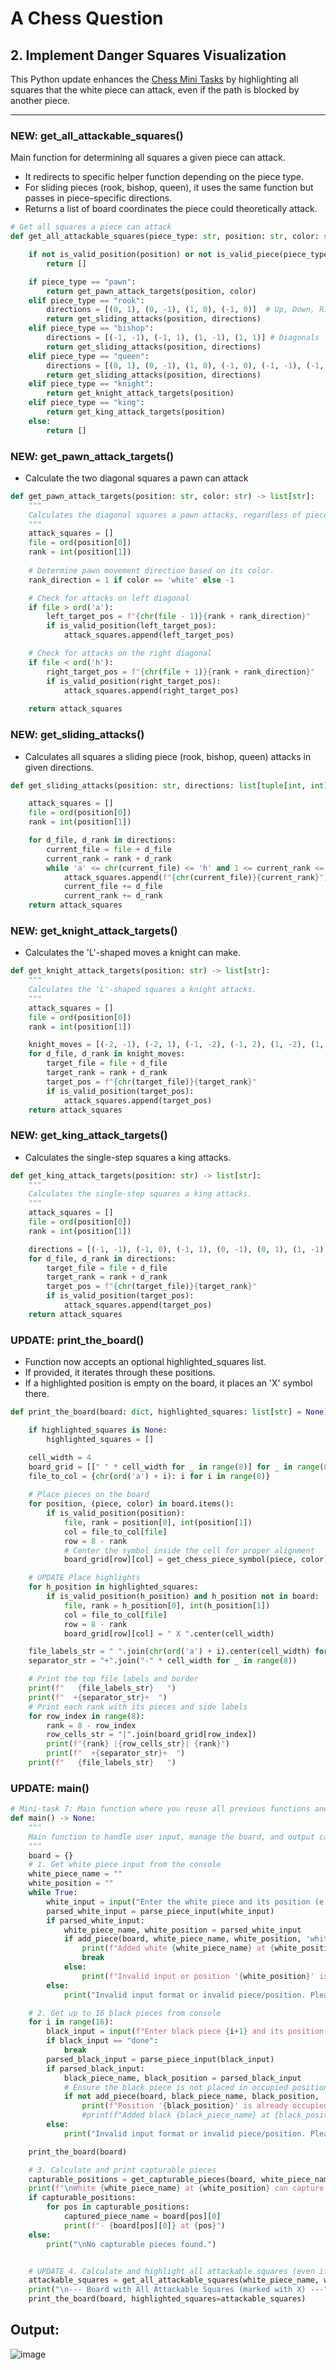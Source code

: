 # A Chess Question
## 2. Implement Danger Squares Visualization

This Python update enhances the [Chess Mini Tasks](https://github.com/monikase/Data-Analytics-Projects/blob/main/_11-Chess%20Assignment/Chess_Mini_Tasks.md) by highlighting all squares that the white piece can attack, even if the path is blocked by another piece.

---
### NEW: get_all_attackable_squares()

Main function for determining all squares a given piece can attack.
- It redirects to specific helper function depending on the piece type.
- For sliding pieces (rook, bishop, queen), it uses the same function but passes in piece-specific directions.
- Returns a list of board coordinates the piece could theoretically attack.‍‍‍‍‍‍‍‍‍‍‍‍‍‍‍‍‍‍‍‍‍‍‍‍‍‍‍‍‍‍‍‍‍‍‍‍‍‍‍‍‍‍‍‍‍‍‍‍‍‍‍‍‍‍‍‍‍‍‍‍‍‍‍‍‍‍‍‍‍‍‍‍‍‍‍‍‍‍‍‍‍‍‍‍‍‍‍‍‍‍‍‍‍‍‍‍‍‍‍‍‍‍‍‍‍‍‍‍‍‍‍‍‍‍‍‍‍‍‍‍‍‍‍‍‍‍‍‍‍‍‍‍‍‍‍‍‍‍‍‍‍‍‍‍‍‍‍‍‍‍‍‍‍‍‍‍‍‍‍‍‍‍‍‍‍‍‍‍‍‍‍‍‍‍‍‍‍‍‍‍‍‍‍‍‍‍‍‍‍‍‍‍‍‍‍‍‍‍‍‍‍‍‍‍‍‍‍‍‍‍‍‍‍‍‍‍‍‍‍‍‍‍‍‍‍‍‍‍‍‍‍‍‍‍‍‍‍‍‍‍‍‍‍‍‍‍‍‍‍‍‍‍‍‍‍‍‍‍‍‍‍‍‍‍‍‍‍‍‍‍‍‍‍‍‍‍‍‍‍‍‍‍‍‍‍‍‍‍‍‍‍‍‍‍‍‍‍‍‍‍‍‍‍‍‍‍‍‍‍‍‍‍‍‍‍‍‍‍‍‍‍‍‍‍‍‍‍‍‍‍‍‍‍‍‍‍‍‍‍‍‍‍‍‍‍‍‍‍‍‍‍‍‍‍‍‍‍‍‍‍‍‍‍‍‍‍‍‍‍‍‍‍‍‍‍‍‍‍‍‍‍‍‍‍‍‍‍‍‍‍‍‍‍‍‍‍‍‍‍‍‍‍‍‍‍‍‍‍‍‍‍‍‍‍‍‍‍‍‍‍‍‍‍‍‍‍‍‍‍‍‍‍‍‍‍‍‍‍‍‍‍‍‍‍‍‍‍‍‍‍‍‍‍‍‍‍‍‍‍‍‍‍‍‍‍‍‍‍‍‍‍‍‍‍‍‍‍‍‍‍‍‍‍‍‍‍‍‍‍‍‍‍‍‍‍‍‍‍‍‍‍‍‍‍‍‍‍‍‍‍‍‍‍‍‍‍‍‍‍‍‍‍‍‍‍‍‍‍‍‍‍‍‍‍‍‍‍‍‍‍‍‍‍‍‍‍‍‍‍‍‍‍‍‍‍‍‍‍‍‍‍‍‍‍‍‍‍‍‍‍‍‍‍‍‍‍‍‍‍‍‍‍‍‍‍‍‍‍‍‍‍‍‍‍‍‍‍‍‍‍‍‍‍‍‍‍‍‍‍‍‍‍‍‍‍‍‍‍‍‍‍‍‍‍‍‍‍‍‍‍‍‍‍‍‍‍‍‍‍‍‍‍‍‍‍‍‍‍‍‍‍‍‍‍‍‍‍‍‍‍‍‍‍‍‍‍‍‍‍‍‍‍‍‍‍‍‍‍‍‍‍‍‍‍‍‍‍‍‍‍‍‍‍‍‍‍‍‍‍‍‍‍‍‍‍‍‍‍‍‍‍‍‍‍‍‍‍‍‍‍‍‍‍‍‍‍‍‍‍‍‍‍‍‍‍‍‍‍‍‍‍‍‍‍‍‍‍‍‍‍‍‍‍‍‍‍‍‍‍‍‍‍‍‍‍‍‍‍‍‍‍‍‍‍‍‍‍‍‍‍‍‍‍‍‍‍‍‍‍‍‍‍‍‍‍‍‍‍‍‍‍‍‍‍‍‍‍‍‍‍‍‍‍‍‍‍‍‍‍‍‍‍‍‍‍‍‍‍‍‍‍‍‍‍‍‍‍‍‍‍‍‍‍‍‍‍‍‍‍‍‍‍‍‍‍‍‍‍‍‍‍‍‍‍‍‍‍‍‍‍‍‍‍‍‍‍‍‍‍‍‍‍‍‍‍‍‍‍‍‍‍‍‍‍‍‍‍‍‍‍‍‍‍‍‍‍‍‍‍‍‍‍‍‍‍‍‍‍‍‍‍‍‍‍‍‍‍‍‍‍‍‍‍‍‍‍‍‍‍‍‍‍‍‍‍‍‍‍‍‍‍‍‍‍‍‍‍‍‍‍‍‍‍‍‍‍‍‍‍‍‍‍‍‍‍‍‍‍‍‍‍‍‍‍‍‍‍‍‍‍‍‍‍‍‍‍‍‍‍‍‍‍‍‍‍‍‍‍‍‍‍‍‍‍‍‍‍‍‍‍‍‍‍‍‍‍‍‍‍‍‍‍‍‍‍‍‍‍‍‍‍‍‍‍‍‍‍‍‍‍‍‍‍‍‍‍‍‍‍‍‍‍‍‍‍‍‍‍‍‍‍‍‍‍‍‍‍‍‍‍‍‍‍‍‍‍‍‍‍‍‍‍‍‍‍‍‍‍‍‍‍‍‍‍‍‍‍‍‍‍‍‍‍‍‍‍‍‍‍‍‍‍‍‍‍‍‍‍‍‍‍‍‍‍‍‍‍‍‍‍‍‍‍‍‍‍‍‍‍‍‍‍‍‍‍‍‍‍‍‍‍‍‍‍‍‍‍‍‍‍‍‍‍‍‍‍‍‍‍‍‍‍‍‍‍‍‍‍‍‍‍‍‍‍‍‍‍‍‍‍‍‍‍‍‍‍‍‍‍‍‍‍‍‍‍‍‍‍‍‍‍‍‍‍‍‍‍‍‍‍‍‍‍‍‍‍‍‍‍‍‍‍‍‍‍‍‍‍‍‍‍‍‍‍‍‍‍‍‍‍‍‍‍‍‍‍‍‍‍‍‍‍‍‍‍‍‍‍‍‍‍‍‍‍‍‍‍‍‍‍‍‍‍‍‍‍‍‍‍‍‍‍‍‍‍‍‍‍‍‍‍‍‍‍‍‍‍‍‍‍‍‍‍‍‍‍‍‍‍‍‍‍‍‍‍‍‍‍‍‍‍‍‍‍‍‍‍‍‍‍‍‍‍‍‍‍‍‍‍‍‍‍‍‍‍‍‍‍‍‍‍‍‍‍‍‍‍‍‍‍‍‍‍‍‍‍‍‍‍‍‍‍‍‍‍‍‍‍‍‍‍‍‍‍‍‍‍‍‍‍‍‍‍‍‍‍‍‍‍‍‍‍‍‍‍‍‍‍‍‍‍‍‍‍‍‍‍‍‍‍‍‍‍‍‍‍‍‍‍‍‍‍‍‍‍‍‍‍‍‍‍‍‍‍‍‍‍‍‍‍‍‍‍‍‍‍‍‍‍‍‍‍‍‍‍‍‍‍‍‍‍‍‍‍‍‍‍‍‍‍‍‍‍‍‍‍‍‍‍‍‍‍‍‍‍‍‍‍‍‍‍‍‍‍‍‍‍‍‍‍‍‍‍‍‍‍‍‍‍‍‍‍‍‍‍‍‍‍‍‍‍‍‍‍‍‍‍‍‍‍‍‍‍‍‍‍‍‍‍‍‍‍‍‍‍‍‍‍‍‍‍‍‍‍‍‍‍‍‍‍‍‍‍‍‍‍‍‍‍‍‍‍‍‍‍‍‍‍‍‍‍‍‍‍‍‍‍‍‍‍‍‍‍‍‍‍‍‍‍‍‍‍‍‍‍‍‍‍‍‍‍‍‍‍‍‍‍‍‍‍‍‍‍‍‍‍‍‍‍‍‍‍‍‍‍‍‍‍‍‍‍‍‍‍‍‍‍‍‍‍‍‍‍‍‍‍‍‍‍‍‍‍‍‍‍‍‍‍‍‍‍‍‍‍‍‍‍‍‍‍‍‍‍‍‍‍‍‍‍‍‍‍‍‍‍‍‍‍‍‍‍‍‍‍‍‍‍‍‍‍‍‍‍‍‍‍‍‍‍‍‍‍‍‍‍‍‍‍‍‍‍‍‍‍‍‍‍‍‍‍‍‍‍‍‍‍‍‍‍‍‍‍‍‍‍‍‍‍‍‍‍‍‍‍‍‍‍‍‍‍‍‍‍‍‍‍‍‍‍‍‍‍‍‍‍‍‍‍‍‍‍‍‍‍‍‍‍‍‍‍‍‍‍‍‍‍‍‍‍‍‍‍‍‍‍‍

```python
# Get all squares a piece can attack
def get_all_attackable_squares(piece_type: str, position: str, color: str) -> list[str]:

    if not is_valid_position(position) or not is_valid_piece(piece_type):
        return []

    if piece_type == "pawn":
        return get_pawn_attack_targets(position, color)
    elif piece_type == "rook":
        directions = [(0, 1), (0, -1), (1, 0), (-1, 0)]  # Up, Down, Right, Left
        return get_sliding_attacks(position, directions)
    elif piece_type == "bishop":
        directions = [(-1, -1), (-1, 1), (1, -1), (1, 1)] # Diagonals
        return get_sliding_attacks(position, directions)
    elif piece_type == "queen":
        directions = [(0, 1), (0, -1), (1, 0), (-1, 0), (-1, -1), (-1, 1), (1, -1), (1, 1)] # All 8 directions
        return get_sliding_attacks(position, directions)
    elif piece_type == "knight":
        return get_knight_attack_targets(position)
    elif piece_type == "king":
        return get_king_attack_targets(position)
    else:
        return []
```

### NEW: get_pawn_attack_targets()

- Calculate the two diagonal squares a pawn can attack

```python
def get_pawn_attack_targets(position: str, color: str) -> list[str]:
    """
    Calculates the diagonal squares a pawn attacks, regardless of pieces on them.
    """
    attack_squares = []
    file = ord(position[0])
    rank = int(position[1])
    
    # Determine pawn movement direction based on its color.
    rank_direction = 1 if color == 'white' else -1

    # Check for attacks on left diagonal
    if file > ord('a'):
        left_target_pos = f"{chr(file - 1)}{rank + rank_direction}"
        if is_valid_position(left_target_pos):
            attack_squares.append(left_target_pos)

    # Check for attacks on the right diagonal
    if file < ord('h'):
        right_target_pos = f"{chr(file + 1)}{rank + rank_direction}"
        if is_valid_position(right_target_pos):
            attack_squares.append(right_target_pos)
            
    return attack_squares
```

### NEW: get_sliding_attacks()

- Calculates all squares a sliding piece (rook, bishop, queen) attacks in given directions.

```python
def get_sliding_attacks(position: str, directions: list[tuple[int, int]]) -> list[str]:

    attack_squares = []
    file = ord(position[0])
    rank = int(position[1])

    for d_file, d_rank in directions:
        current_file = file + d_file
        current_rank = rank + d_rank
        while 'a' <= chr(current_file) <= 'h' and 1 <= current_rank <= 8:
            attack_squares.append(f"{chr(current_file)}{current_rank}")
            current_file += d_file
            current_rank += d_rank
    return attack_squares
```

### NEW: get_knight_attack_targets()

- Calculates the 'L'-shaped moves a knight can make.

```python
def get_knight_attack_targets(position: str) -> list[str]:
    """
    Calculates the 'L'-shaped squares a knight attacks.
    """
    attack_squares = []
    file = ord(position[0])
    rank = int(position[1])

    knight_moves = [(-2, -1), (-2, 1), (-1, -2), (-1, 2), (1, -2), (1, 2), (2, -1), (2, 1)]
    for d_file, d_rank in knight_moves:
        target_file = file + d_file
        target_rank = rank + d_rank
        target_pos = f"{chr(target_file)}{target_rank}"
        if is_valid_position(target_pos):
            attack_squares.append(target_pos)
    return attack_squares
```

### NEW: get_king_attack_targets()

- Calculates the single-step squares a king attacks.

```python
def get_king_attack_targets(position: str) -> list[str]:
    """
    Calculates the single-step squares a king attacks.
    """
    attack_squares = []
    file = ord(position[0])
    rank = int(position[1])

    directions = [(-1, -1), (-1, 0), (-1, 1), (0, -1), (0, 1), (1, -1), (1, 0), (1, 1)]
    for d_file, d_rank in directions:
        target_file = file + d_file
        target_rank = rank + d_rank
        target_pos = f"{chr(target_file)}{target_rank}"
        if is_valid_position(target_pos):
            attack_squares.append(target_pos)
    return attack_squares
```

### UPDATE: print_the_board()

- Function now accepts an optional highlighted_squares list.
- If provided, it iterates through these positions.
- If a highlighted position is empty on the board, it places an 'X' symbol there.

```python
def print_the_board(board: dict, highlighted_squares: list[str] = None) -> None:  # UPDATE Add highlighted squares, if it's not provided, it defaults to None

    if highlighted_squares is None:                                               # UPDATE Higlighted squares list
        highlighted_squares = []

    cell_width = 4
    board_grid = [[" " * cell_width for _ in range(8)] for _ in range(8)]
    file_to_col = {chr(ord('a') + i): i for i in range(8)}
    
    # Place pieces on the board
    for position, (piece, color) in board.items():
        if is_valid_position(position):
            file, rank = position[0], int(position[1])
            col = file_to_col[file]
            row = 8 - rank
            # Center the symbol inside the cell for proper alignment
            board_grid[row][col] = get_chess_piece_symbol(piece, color).center(cell_width)

    # UPDATE Place highlights
    for h_position in highlighted_squares:
        if is_valid_position(h_position) and h_position not in board:             # Only highlight empty squares
            file, rank = h_position[0], int(h_position[1])
            col = file_to_col[file]
            row = 8 - rank
            board_grid[row][col] = " X ".center(cell_width)

    file_labels_str = " ".join(chr(ord('a') + i).center(cell_width) for i in range(8))
    separator_str = "+".join("-" * cell_width for _ in range(8))

    # Print the top file labels and border
    print(f"   {file_labels_str}   ")
    print(f"  +{separator_str}+  ")
    # Print each rank with its pieces and side labels
    for row_index in range(8):
        rank = 8 - row_index
        row_cells_str = "|".join(board_grid[row_index])
        print(f"{rank} |{row_cells_str}| {rank}")
        print(f"  +{separator_str}+  ")
    print(f"   {file_labels_str}   ")
```

### UPDATE: main()

```python
# Mini-task 7: Main function where you reuse all previous functions and assemble working solution
def main() -> None:
    """
    Main function to handle user input, manage the board, and output capturable pieces.
    """
    board = {}
    # 1. Get white piece input from the console
    white_piece_name = ""
    white_position = ""
    while True:
        white_input = input("Enter the white piece and its position (e.g., 'pawn e4'): ").lower()
        parsed_white_input = parse_piece_input(white_input)
        if parsed_white_input:
            white_piece_name, white_position = parsed_white_input
            if add_piece(board, white_piece_name, white_position, 'white'):
                print(f"Added white {white_piece_name} at {white_position}.")
                break
            else:
                print(f"Invalid input or position '{white_position}' is already occupied. Please try again.")
        else:
            print("Invalid input format or invalid piece/position. Please use the format 'piece position' (e.g., 'pawn e4').")

    # 2. Get up to 16 black pieces from console
    for i in range(16):
        black_input = input(f"Enter black piece {i+1} and its position (e.g., 'bishop c5') or 'done': ").lower()
        if black_input == "done":
            break
        parsed_black_input = parse_piece_input(black_input)
        if parsed_black_input:
            black_piece_name, black_position = parsed_black_input
            # Ensure the black piece is not placed in occupied position
            if not add_piece(board, black_piece_name, black_position, 'black'):    # UPDATE: call add_piece(..) with the color 'black'.
                print(f"Position '{black_position}' is already occupied. Please try again.")
                #print(f"Added black {black_piece_name} at {black_position}.")
        else:
            print("Invalid input format or invalid piece/position. Please use the format 'piece position' (e.g., 'bishop c5').")

    print_the_board(board)

    # 3. Calculate and print capturable pieces
    capturable_positions = get_capturable_pieces(board, white_piece_name, white_position)
    print(f"\nWhite {white_piece_name} at {white_position} can capture black pieces at the following positions:")
    if capturable_positions:
        for pos in capturable_positions:
            captured_piece_name = board[pos][0]
            print(f"- {board[pos][0]} at {pos}")
    else:
        print("\nNo capturable pieces found.")


    # UPDATE 4. Calculate and highlight all attackable squares (even if blocked)
    attackable_squares = get_all_attackable_squares(white_piece_name, white_position, 'white')
    print("\n--- Board with All Attackable Squares (marked with X) ---")
    print_the_board(board, highlighted_squares=attackable_squares)
```

## Output:

![image](https://github.com/user-attachments/assets/64c70a62-9f43-4a1a-950e-1eb7f7758370)


